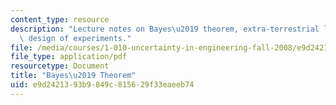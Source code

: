```yaml
---
content_type: resource
description: "Lecture notes on Bayes\u2019 theorem, extra-terrestrial life, and the\
  \ design of experiments."
file: /media/courses/1-010-uncertainty-in-engineering-fall-2008/e9d2421393b9849c815629f33eaeeb74_app_03.pdf
file_type: application/pdf
resourcetype: Document
title: "Bayes\u2019 Theorem"
uid: e9d24213-93b9-849c-8156-29f33eaeeb74
---
```

